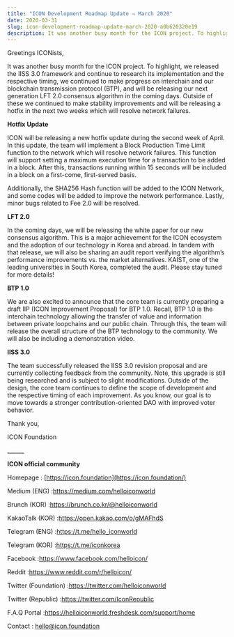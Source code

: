 ```yaml
---
title: "ICON Development Roadmap Update — March 2020"
date: 2020-03-31
slug: icon-development-roadmap-update-march-2020-a0b620320e19
description: It was another busy month for the ICON project. To highlight, we released the IISS 3.0 framework and continue to research its implementation and the respective timing, we continued to make progress on interchain and our blockchain transmission protocol (BTP), and will be releasing our next generation LFT 2.0 consensus algorithm in the coming days.
---
```


Greetings ICONists,

It was another busy month for the ICON project. To highlight, we released the IISS 3.0 framework and continue to research its implementation and the respective timing, we continued to make progress on interchain and our blockchain transmission protocol (BTP), and will be releasing our next generation LFT 2.0 consensus algorithm in the coming days. Outside of these we continued to make stability improvements and will be releasing a hotfix in the next two weeks which will resolve network failures.

**Hotfix Update**

ICON will be releasing a new hotfix update during the second week of April. In this update, the team will implement a Block Production Time Limit function to the network which will resolve network failures. This function will support setting a maximum execution time for a transaction to be added in a block. After this, transactions running within 15 seconds will be included in a block on a first-come, first-served basis.

Additionally, the SHA256 Hash function will be added to the ICON Network, and some codes will be added to improve the network performance. Lastly, minor bugs related to Fee 2.0 will be resolved.

**LFT 2.0**

In the coming days, we will be releasing the white paper for our new consensus algorithm. This is a major achievement for the ICON ecosystem and the adoption of our technology in Korea and abroad. In tandem with that release, we will also be sharing an audit report verifying the algorithm’s performance improvements vs. the market alternatives. KAIST, one of the leading universities in South Korea, completed the audit. Please stay tuned for more details!

**BTP 1.0**

We are also excited to announce that the core team is currently preparing a draft IIP (ICON Improvement Proposal) for BTP 1.0. Recall, BTP 1.0 is the interchain technology allowing the transfer of value and information between private loopchains and our public chain. Through this, the team will release the overall structure of the BTP technology to the community. We will also be including a demonstration video.

**IISS 3.0**

The team successfully released the IISS 3.0 revision proposal and are currently collecting feedback from the community. Note, this upgrade is still being researched and is subject to slight modifications. Outside of the design, the core team continues to define the scope of development and the respective timing of each improvement. As you know, our goal is to move towards a stronger contribution-oriented DAO with improved voter behavior.

Thank you,

ICON Foundation

\_\_\_\_\_\_

**ICON official community**

Homepage : [https://icon.foundation](https://icon.foundation/)

Medium (ENG) :<https://medium.com/helloiconworld>

Brunch (KOR) :<https://brunch.co.kr/@helloiconworld>

KakaoTalk (KOR) :<https://open.kakao.com/o/gMAFhdS>

Telegram (ENG) :<https://t.me/hello_iconworld>

Telegram (KOR) :<https://t.me/iconkorea>

Facebook :<https://www.facebook.com/helloicon/>

Reddit :<https://www.reddit.com/r/helloicon/>

Twitter (Foundation) :<https://twitter.com/helloiconworld>

Twitter (Republic) :<https://twitter.com/IconRepublic>

F.A.Q Portal :<https://helloiconworld.freshdesk.com/support/home>

Contact : [hello@icon.foundation](http://hello@icon.foundation/)

